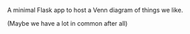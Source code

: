 A minimal Flask app to host a Venn diagram of things we like.

(Maybe we have a lot in common after all) 
